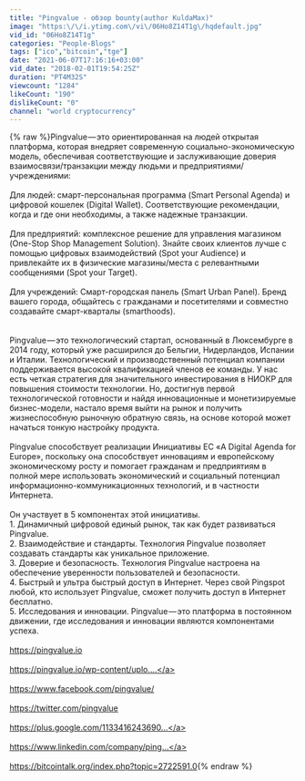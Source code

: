 ```yaml
---
title: "Pingvalue - обзор bounty(author KuldaMax)"
image: "https:\/\/i.ytimg.com\/vi\/06Ho8Z14T1g\/hqdefault.jpg"
vid_id: "06Ho8Z14T1g"
categories: "People-Blogs"
tags: ["ico","bitcoin","tge"]
date: "2021-06-07T17:16:16+03:00"
vid_date: "2018-02-01T19:54:25Z"
duration: "PT4M32S"
viewcount: "1284"
likeCount: "190"
dislikeCount: "0"
channel: "world cryptocurrency"
---
```

{% raw %}Pingvalue — это ориентированная на людей открытая платформа, которая внедряет современную социально-экономическую модель, обеспечивая соответствующие и заслуживающие доверия взаимосвязи/транзакции между людьми и предприятиями/учреждениями:<br /><br />Для людей: смарт-персональная программа (Smart Personal Agenda) и цифровой кошелек (Digital Wallet). Соответствующие рекомендации, когда и где они необходимы, а также надежные транзакции.<br /><br />Для предприятий: комплексное решение для управления магазином (One-Stop Shop Management Solution). Знайте своих клиентов лучше с помощью цифровых взаимодействий (Spot your Audience) и привлекайте их в физические магазины/места с релевантными сообщениями (Spot your Target).<br /><br />Для учреждений: Смарт-городская панель (Smart Urban Panel). Бренд вашего города, общайтесь с гражданами и посетителями и совместно создавайте смарт-кварталы (smarthoods).<br /><br /><br />Pingvalue — это технологический стартап, основанный в Люксембурге в 2014 году, который уже расширился до Бельгии, Нидерландов, Испании и Италии. Технологический и производственный потенциал компании поддерживается высокой квалификацией членов ее команды. У нас есть четкая стратегия для значительного инвестирования в НИОКР для повышения стоимости технологии. Но, достигнув первой технологической готовности и найдя инновационные и монетизируемые бизнес-модели, настало время выйти на рынок и получить жизнеспособную рыночную обратную связь, на основе которой может начаться тонкую настройку продукта.<br /><br />Pingvalue способствует реализации Инициативы ЕС «A Digital Agenda for Europe», поскольку она способствует инновациям и европейскому экономическому росту и помогает гражданам и предприятиям в полной мере использовать экономический и социальный потенциал информационно-коммуникационных технологий, и в частности Интернета.<br /><br />Он участвует в 5 компонентах этой инициативы.<br />1. Динамичный цифровой единый рынок, так как будет развиваться Pingvalue.<br />2. Взаимодействие и стандарты. Технология Pingvalue позволяет создавать стандарты как уникальное приложение.<br />3. Доверие и безопасность. Технология Pingvalue настроена на обеспечение уверенности пользователей и безопасности.<br />4. Быстрый и ультра быстрый доступ в Интернет. Через свой Pingspot любой, кто использует Pingvalue, сможет получить доступ в Интернет бесплатно.<br />5. Исследования и инновации. Pingvalue — это платформа в постоянном движении, где исследования и инновации являются компонентами успеха.<br /><br /><a rel="nofollow" target="blank" href="https://pingvalue.io">https://pingvalue.io</a><br /><br /><a rel="nofollow" target="blank" href="https://pingvalue.io/wp-content/uplo....">https://pingvalue.io/wp-content/uplo....</a><br /><br /><a rel="nofollow" target="blank" href="https://www.facebook.com/pingvalue/">https://www.facebook.com/pingvalue/</a><br /><br /><a rel="nofollow" target="blank" href="https://twitter.com/pingvalue">https://twitter.com/pingvalue</a><br /><br /><a rel="nofollow" target="blank" href="https://plus.google.com/1133416243690...">https://plus.google.com/1133416243690...</a><br /><br /><a rel="nofollow" target="blank" href="https://www.linkedin.com/company/ping...">https://www.linkedin.com/company/ping...</a><br /><br /><a rel="nofollow" target="blank" href="https://bitcointalk.org/index.php?topic=2722591.0">https://bitcointalk.org/index.php?topic=2722591.0</a>{% endraw %}
